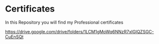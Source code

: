 # Certificates
In this Repository you will find my Professional certificates



https://drive.google.com/drive/folders/1LCM1gMoWq6NNzR7xIGlQZSGC-CuEnSQt

